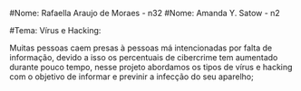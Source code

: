 #Nome: Rafaella Araujo de Moraes - n32
#Nome: Amanda Y. Satow - n2

#Tema: Vírus e Hacking:

Muitas pessoas caem presas à pessoas má intencionadas por falta de informação, devido a isso os percentuais de cibercrime tem aumentado durante pouco tempo, nesse projeto abordamos os tipos de vírus e hacking com o objetivo de informar e previnir a infecção do seu aparelho;
